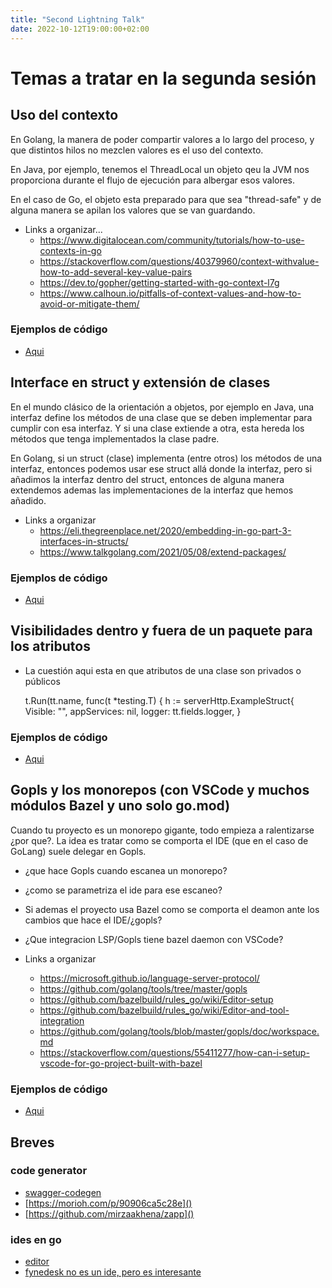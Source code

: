 ```yaml
---
title: "Second Lightning Talk"
date: 2022-10-12T19:00:00+02:00
---
```


# Temas a tratar en la segunda sesión

## Uso del contexto
En Golang, la manera de poder compartir valores a lo largo del proceso, y que distintos hilos no mezclen valores es el uso del contexto.

En Java, por ejemplo, tenemos el ThreadLocal un objeto qeu la JVM nos proporciona durante el flujo de ejecución para albergar esos valores.

En el caso de Go, el objeto esta preparado para que sea "thread-safe" y de alguna manera se apilan los valores que se van guardando.

- Links a organizar...
    - https://www.digitalocean.com/community/tutorials/how-to-use-contexts-in-go
    - https://stackoverflow.com/questions/40379960/context-withvalue-how-to-add-several-key-value-pairs
    - https://dev.to/gopher/getting-started-with-go-context-l7g
    - https://www.calhoun.io/pitfalls-of-context-values-and-how-to-avoid-or-mitigate-them/

### Ejemplos de código 
- [Aqui](https://github.com/equilibristofgo/sandbox/tree/main/06_context/README.md)

## Interface en struct y extensión de clases
En el mundo clásico de la orientación a objetos, por ejemplo en Java, una interfaz define los métodos de una clase que se deben implementar para cumplir con esa interfaz. Y si una clase extiende a otra, esta hereda los métodos que tenga implementados la clase padre.

En Golang, si un struct (clase) implementa (entre otros) los métodos de una interfaz, entonces podemos usar ese struct allá donde la interfaz, pero si añadimos la interfaz dentro del struct, entonces de alguna manera extendemos ademas las implementaciones de la interfaz que hemos añadido.

- Links a organizar
    - https://eli.thegreenplace.net/2020/embedding-in-go-part-3-interfaces-in-structs/
    - https://www.talkgolang.com/2021/05/08/extend-packages/

### Ejemplos de código 
- [Aqui](https://github.com/equilibristofgo/sandbox/tree/main/07_embedding_interface/README.md)

## Visibilidades dentro y fuera de un paquete para los atributos
- La cuestión aqui esta en que atributos de una clase son privados o públicos

    t.Run(tt.name, func(t *testing.T) {
        h := serverHttp.ExampleStruct{
            Visible: "",
            appServices: nil,
            logger:      tt.fields.logger,
        }

### Ejemplos de código 
- [Aqui]()

## Gopls y los monorepos (con VSCode y muchos módulos Bazel y uno solo go.mod)
Cuando tu proyecto es un monorepo gigante, todo empieza a ralentizarse ¿por que?. La idea es tratar como se comporta el IDE (que en el caso de GoLang) suele delegar en Gopls.

- ¿que hace Gopls cuando escanea un monorepo? 
- ¿como se parametriza el ide para ese escaneo?
- Si ademas el proyecto usa Bazel como se comporta el deamon ante los cambios que hace el IDE/¿gopls?
- ¿Que integracion LSP/Gopls tiene bazel daemon con VSCode?

- Links a organizar
    - https://microsoft.github.io/language-server-protocol/
    - https://github.com/golang/tools/tree/master/gopls
    - https://github.com/bazelbuild/rules_go/wiki/Editor-setup
    - https://github.com/bazelbuild/rules_go/wiki/Editor-and-tool-integration
    - https://github.com/golang/tools/blob/master/gopls/doc/workspace.md
    - https://stackoverflow.com/questions/55411277/how-can-i-setup-vscode-for-go-project-built-with-bazel

### Ejemplos de código 
- [Aqui]()

## Breves

### code generator
- [swagger-codegen](https://github.com/swagger-api/swagger-codegen)
- [https://morioh.com/p/90906ca5c28e]()
- [https://github.com/mirzaakhena/zapp]()

### ides en go
- [editor](https://github.com/jmigpin/editor)
- [fynedesk no es un ide, pero es interesante](https://github.com/fyne-io/fynedesk)